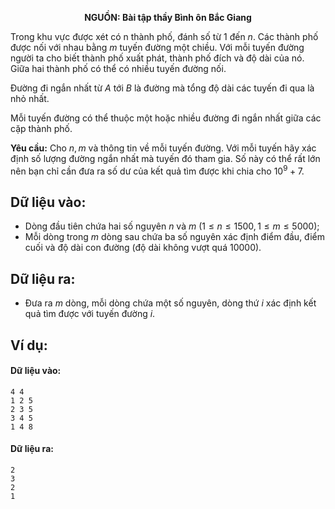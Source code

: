**<center>NGUỒN: Bài tập thầy Bình ôn Bắc Giang</center>**

Trong khu vực được xét có n thành phố, đánh số từ $1$ đến $n$. Các thành phố được nối với nhau bằng $m$ tuyến đường một chiều. Với mỗi tuyến đường người ta cho biết thành phố xuất phát, thành phố đích và độ dài của nó. Giữa hai thành phố có thể có nhiều tuyến đường nối.

Đường đi ngắn nhất từ $A$ tới $B$ là đường mà tổng độ dài các tuyến đi qua là nhỏ nhất.

Mỗi tuyến đường có thể thuộc một hoặc nhiều đường đi ngắn nhất giữa các cặp thành phố.

**Yêu cầu:** Cho $n, m$ và thông tin về mỗi tuyến đường. Với mỗi tuyến hãy xác định số lượng đường ngắn nhất mà tuyến đó tham gia. Số này có thể rất lớn nên bạn chỉ cần đưa ra số dư của kết quả tìm được khi chia cho $10^9+7$.

## Dữ liệu vào:
- Dòng đầu tiên chứa hai số nguyên $n$ và $m\ (1 ≤ n ≤ 1500, 1 ≤ m ≤ 5000)$;
- Mỗi dòng trong $m$ dòng sau chứa ba số nguyên xác định điểm đầu, điểm cuối và độ dài con đường (độ dài không vượt quá $10000$).

## Dữ liệu ra:
- Đưa ra $m$ dòng, mỗi dòng chứa một số nguyên, dòng thứ $i$ xác định kết quả tìm được với tuyến đường $i$.

## Ví dụ:
#### Dữ liệu vào:
```
4 4
1 2 5
2 3 5
3 4 5
1 4 8
```

#### Dữ liệu ra:
```
2
3
2
1
```